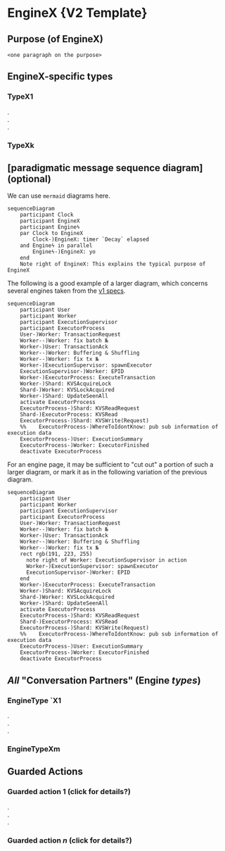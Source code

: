 # EngineX {V2 Template}

## Purpose (of EngineX)

`<one paragraph on the purpose>`

## EngineX-specific types

### TypeX1 

.  
.  
.  

### TypeXk

## [paradigmatic message sequence diagram] (optional)

We can use `mermaid` diagrams here.

```mermaid
sequenceDiagram
    participant Clock
    participant EngineX
    participant Engineϟ
    par Clock to EngineX
        Clock-)EngineX: timer `Decay` elapsed
    and Engineϟ in parallel
        Engineϟ-)EngineX: yo
    end
	Note right of EngineX: This explains the typical purpose of EngineX
```

The following is a good example of a larger diagram,
which concerns several engines
taken from the [v1 specs](https://specs.anoma.net/v1/architecture-2/ordering-v1.html#a-life-cycle-with-some-details).

```mermaid
sequenceDiagram
    participant User
    participant Worker
    participant ExecutionSupervisor
    participant ExecutorProcess
    User-)Worker: TransactionRequest
    Worker--)Worker: fix batch №
    Worker-)User: TransactionAck
    Worker--)Worker: Buffering & Shuffling
    Worker--)Worker: fix tx №
    Worker-)ExecutionSupervisor: spawnExecutor
    ExecutionSupervisor-)Worker: EPID
    Worker-)ExecutorProcess: ExecuteTransaction
    Worker-)Shard: KVSAcquireLock
    Shard-)Worker: KVSLockAcquired
    Worker-)Shard: UpdateSeenAll
    activate ExecutorProcess
    ExecutorProcess-)Shard: KVSReadRequest
    Shard-)ExecutorProcess: KVSRead
    ExecutorProcess-)Shard: KVSWrite(Request)
    %%    ExecutorProcess-)WhereToIdontKnow: pub sub information of execution data
    ExecutorProcess-)User: ExecutionSummary
    ExecutorProcess-)Worker: ExecutorFinished
    deactivate ExecutorProcess
```

For an engine page,
it may be sufficient to
"cut out" a portion of such a larger diagram, or
mark it as in the following variation of the previous diagram.


```mermaid
sequenceDiagram
    participant User
    participant Worker
    participant ExecutionSupervisor
    participant ExecutorProcess
    User-)Worker: TransactionRequest
    Worker--)Worker: fix batch №
    Worker-)User: TransactionAck
    Worker--)Worker: Buffering & Shuffling
    Worker--)Worker: fix tx №
    rect rgb(191, 223, 255)
      note right of Worker: ExecutionSupervisor in action
      Worker-)ExecutionSupervisor: spawnExecutor
      ExecutionSupervisor-)Worker: EPID
    end
    Worker-)ExecutorProcess: ExecuteTransaction
    Worker-)Shard: KVSAcquireLock
    Shard-)Worker: KVSLockAcquired
    Worker-)Shard: UpdateSeenAll
    activate ExecutorProcess
    ExecutorProcess-)Shard: KVSReadRequest
    Shard-)ExecutorProcess: KVSRead
    ExecutorProcess-)Shard: KVSWrite(Request)
    %%    ExecutorProcess-)WhereToIdontKnow: pub sub information of execution data
    ExecutorProcess-)User: ExecutionSummary
    ExecutorProcess-)Worker: ExecutorFinished
    deactivate ExecutorProcess
```




## _All_ "Conversation Partners" (Engine _types_)

### EngineType `X1

.  
.  
.  


### EngineTypeXm


## Guarded Actions

### Guarded action $1$ (click for details?)

.  
.  
.  

### Guarded action $n$ (click for details?)

